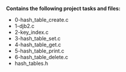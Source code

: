 __Contains the following project tasks and files:__
* 0-hash_table_create.c  
* 1-djb2.c  
* 2-key_index.c  
* 3-hash_table_set.c  
* 4-hash_table_get.c  
* 5-hash_table_print.c  
* 6-hash_table_delete.c  
* hash_tables.h  

